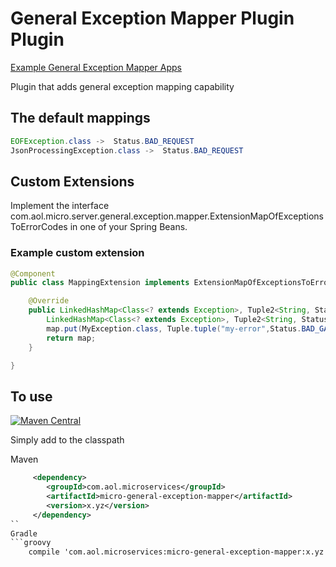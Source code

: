# General Exception Mapper Plugin Plugin

[Example General Exception Mapper Apps](https://github.com/aol/micro-server/tree/master/micro-general-exception-mapper/src/test/java/app)

Plugin that adds  general exception mapping capability

## The default mappings

```java
EOFException.class ->  Status.BAD_REQUEST
JsonProcessingException.class ->  Status.BAD_REQUEST
```

## Custom Extensions

Implement the interface com.aol.micro.server.general.exception.mapper.ExtensionMapOfExceptionsToErrorCodes in one of your Spring Beans.

### Example custom extension

```java
@Component
public class MappingExtension implements ExtensionMapOfExceptionsToErrorCodes {

	@Override
	public LinkedHashMap<Class<? extends Exception>, Tuple2<String, Status>> getErrorMappings() {
		LinkedHashMap<Class<? extends Exception>, Tuple2<String, Status>> map = new LinkedHashMap<>();
		map.put(MyException.class, Tuple.tuple("my-error",Status.BAD_GATEWAY));
		return map;
	}

}
```



## To use

[![Maven Central](https://maven-badges.herokuapp.com/maven-central/com.aol.microservices/micro-general-exception-mapper/badge.svg)](https://maven-badges.herokuapp.com/maven-central/com.aol.microservices/micro-general-exception-mapper)

Simply add to the classpath

Maven 
```xml
     <dependency>
        <groupId>com.aol.microservices</groupId>  
        <artifactId>micro-general-exception-mapper</artifactId>
        <version>x.yz</version>
     </dependency>
``     
Gradle
```groovy
    compile 'com.aol.microservices:micro-general-exception-mapper:x.yz'
```